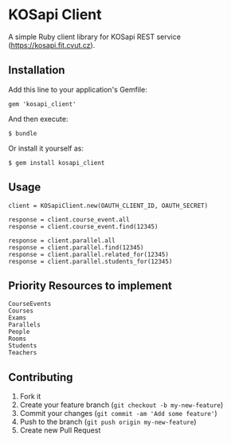 # KOSapi Client

A simple Ruby client library for KOSapi REST service (https://kosapi.fit.cvut.cz).

## Installation

Add this line to your application's Gemfile:

    gem 'kosapi_client'

And then execute:

    $ bundle

Or install it yourself as:

    $ gem install kosapi_client

## Usage

    client = KOSapiClient.new(OAUTH_CLIENT_ID, OAUTH_SECRET)

    response = client.course_event.all
    response = client.course_event.find(12345)

    response = client.parallel.all
    response = client.parallel.find(12345)
    response = client.parallel.related_for(12345)
    response = client.parallel.students_for(12345)

## Priority Resources to implement

    CourseEvents
    Courses
    Exams
    Parallels
    People
    Rooms
    Students
    Teachers


## Contributing

1. Fork it
2. Create your feature branch (`git checkout -b my-new-feature`)
3. Commit your changes (`git commit -am 'Add some feature'`)
4. Push to the branch (`git push origin my-new-feature`)
5. Create new Pull Request
